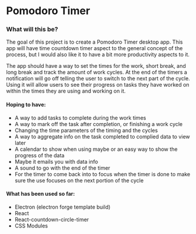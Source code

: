 # Pomodoro Timer

### What will this be?

The goal of this project is to create a Pomodoro Timer desktop app. This app will have time countdown timer aspect to the general concept of the process, but I would also like it to have a bit more productivity aspects to it. 

The app should have a way to set the times for the work, short break, and long break and track the amount of work cycles. At the end of the timers a notification will go off telling the user to switch to the next part of the cycle. Using it will allow users to see their progress on tasks they have worked on within the times they are using and working on it.

#### Hoping to have:
- A way to add tasks to complete during the work times
- A way to mark off the task after completion, or finishing a work cycle
- Changing the time parameters of the timing and the cycles
- A way to aggregate info on the task completed to complied data to view later
- A calendar to show when using maybe or an easy way to show the progress of the data
- Maybe it emails you with data info
- A sound to go with the end of the timer
- For the timer to come back into to focus when the timer is done to make sure the use focuses on the next portion of the cycle

#### What has been used so far:
- Electron (electron forge template build)
- React
- React-countdown-circle-timer
- CSS Modules